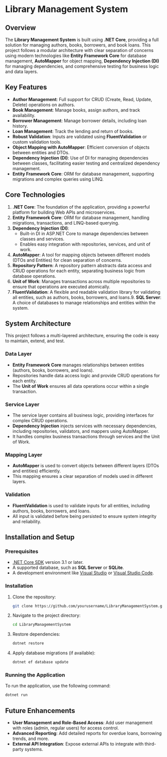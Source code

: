 # Library Management System

## Overview

The **Library Management System** is built using **.NET Core**, providing a full solution for managing authors, books, borrowers, and book loans. This project follows a modular architecture with clear separation of concerns using modern technologies like **Entity Framework Core** for database management, **AutoMapper** for object mapping, **Dependency Injection (DI)** for managing dependencies, and comprehensive testing for business logic and data layers.

## Key Features

- **Author Management**: Full support for CRUD (Create, Read, Update, Delete) operations on authors.
- **Book Management**: Manage books, assign authors, and track availability.
- **Borrower Management**: Manage borrower details, including loan history.
- **Loan Management**: Track the lending and return of books.
- **Robust Validation**: Inputs are validated using **FluentValidation** or custom validation tools.
- **Object Mapping with AutoMapper**: Efficient conversion of objects between entities and DTOs.
- **Dependency Injection (DI)**: Use of DI for managing dependencies between classes, facilitating easier testing and centralized dependency management.
- **Entity Framework Core**: ORM for database management, supporting migrations and complex queries using LINQ.

## Core Technologies

1. **.NET Core**: The foundation of the application, providing a powerful platform for building Web APIs and microservices.
2. **Entity Framework Core**: ORM for database management, handling migrations, transactions, and LINQ-based querying.
3. **Dependency Injection (DI)**:
   - Built-in DI in ASP.NET Core to manage dependencies between classes and services.
   - Enables easy integration with repositories, services, and unit of work.
4. **AutoMapper**: A tool for mapping objects between different models (DTOs and Entities) for clean separation of concerns.
5. **Repository Pattern**: A repository pattern abstracts data access and CRUD operations for each entity, separating business logic from database operations.
6. **Unit of Work**: Manages transactions across multiple repositories to ensure that operations are executed atomically.
7. **FluentValidation**: A flexible and readable validation library for validating all entities, such as authors, books, borrowers, and loans.9. **SQL Server**: A choice of databases to manage relationships and entities within the system.

## System Architecture

This project follows a multi-layered architecture, ensuring the code is easy to maintain, extend, and test.

### Data Layer

- **Entity Framework Core** manages relationships between entities (authors, books, borrowers, and loans).
- Repositories handle data access logic and provide CRUD operations for each entity.
- The **Unit of Work** ensures all data operations occur within a single transaction.

### Service Layer

- The service layer contains all business logic, providing interfaces for complex CRUD operations.
- **Dependency Injection** injects services with necessary dependencies, including repositories, validators, and mappers using AutoMapper.
- It handles complex business transactions through services and the Unit of Work.

### Mapping Layer

- **AutoMapper** is used to convert objects between different layers (DTOs and entities) efficiently.
- This mapping ensures a clear separation of models used in different layers.

### Validation

- **FluentValidation** is used to validate inputs for all entities, including authors, books, borrowers, and loans.
- All input is validated before being persisted to ensure system integrity and reliability.

## Installation and Setup

### Prerequisites

- [.NET Core SDK](https://dotnet.microsoft.com/download) version 3.1 or later.
- A supported database, such as **SQL Server** or **SQLite**.
- A development environment like [Visual Studio](https://visualstudio.microsoft.com/) or [Visual Studio Code](https://code.visualstudio.com/).

### Installation

1. Clone the repository:

    ```bash
    git clone https://github.com/yourusername/LibraryManagementSystem.git
    ```

2. Navigate to the project directory:

    ```bash
    cd LibraryManagementSystem
    ```

3. Restore dependencies:

    ```bash
    dotnet restore
    ```

4. Apply database migrations (if available):

    ```bash
    dotnet ef database update
    ```

### Running the Application

To run the application, use the following command:

```bash
dotnet run
```
## Future Enhancements

- **User Management and Role-Based Access**: Add user management with roles (admin, regular users) for access control.
- **Advanced Reporting**: Add detailed reports for overdue loans, borrowing trends, and more.
- **External API Integration**: Expose external APIs to integrate with third-party systems.

